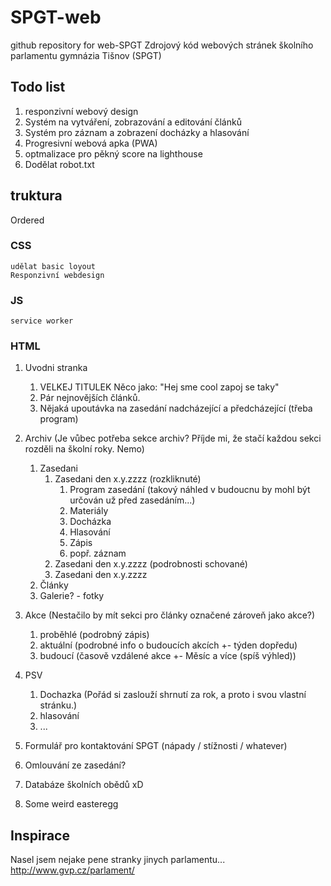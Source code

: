 # SPGT-web
github repository for web-SPGT
Zdrojový kód webových stránek školního parlamentu gymnázia Tišnov (SPGT)

## Todo list
1. responzivní webový design
1. Systém na vytváření, zobrazování a editování článků
1. Systém pro záznam a zobrazení docházky a hlasování
1. Progresivní webová apka (PWA)
1. optmalizace pro pěkný score na lighthouse
1. Dodělat robot.txt

## truktura
Ordered

### CSS

    udělat basic loyout
    Responzivní webdesign

### JS

    service worker

### HTML

1. Uvodni stranka
   1. VELKEJ TITULEK Něco jako: "Hej sme cool zapoj se taky"
   1. Pár nejnovějších článků.
   1. Nějaká upoutávka na zasedání nadcházející a předcházející (třeba program)

1. Archiv (Je vůbec potřeba sekce archiv? Příjde mi, že stačí každou sekci rozděli na školní roky. Nemo)
   1. Zasedani
      1. Zasedani den x.y.zzzz (rozkliknuté)
         1. Program zasedání (takový náhled v budoucnu by mohl být určován už před zasedáním...)
         1. Materiály
         1. Docházka
         1. Hlasování
         1. Zápis
         1. popř. záznam
      1. Zasedani den x.y.zzzz (podrobnosti schované)
      1. Zasedani den x.y.zzzz
   1. Články
   1. Galerie? - fotky
1. Akce (Nestačilo by mít sekci pro články označené zároveň jako akce?)
   1. proběhlé (podrobný zápis)
   1. aktuální (podrobné info o budoucích akcích +- týden dopředu)
   1. budoucí (časově vzdálené akce +- Měsíc a více (spíš výhled))

1. PSV
   1. Dochazka (Pořád si zaslouží shrnutí za rok, a proto i svou vlastní stránku.)
   1. hlasování
   1. ...
1. Formulář pro kontaktování SPGT (nápady / stížnosti / whatever)
1. Omlouvání ze zasedání?
1. Databáze školních obědů xD
1. Some weird easteregg

## Inspirace
Nasel jsem nejake pene stranky jinych parlamentu...
<http://www.gvp.cz/parlament/>

